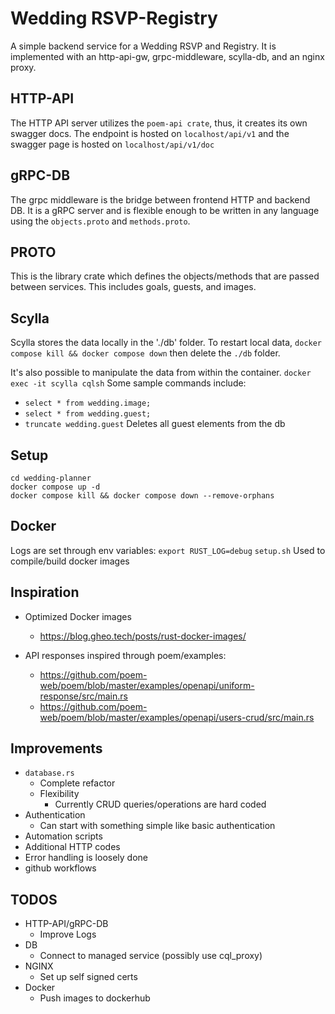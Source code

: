 # Wedding RSVP-Registry
A simple backend service for a Wedding RSVP and Registry. It is implemented with an http-api-gw, 
grpc-middleware, scylla-db, and an nginx proxy.

## HTTP-API
The HTTP API server utilizes the `poem-api crate`, thus, it creates its own swagger docs.
The endpoint is hosted on `localhost/api/v1` and the swagger page is hosted on `localhost/api/v1/doc`

## gRPC-DB
The grpc middleware is the bridge between frontend HTTP and backend DB. It is a gRPC server and is flexible
enough to be written in any language using the `objects.proto` and `methods.proto`.

## PROTO
This is the library crate which defines the objects/methods that are passed between services. This includes
goals, guests, and images.

## Scylla
Scylla stores the data locally in the './db' folder. To restart local data, `docker compose kill && docker compose down`
then delete the `./db` folder. 

It's also possible to manipulate the data from within the container. `docker exec -it scylla cqlsh`
Some sample commands include:
- `select * from wedding.image;`
- `select * from wedding.guest;`
- `truncate wedding.guest` Deletes all guest elements from the db

## Setup 
```
cd wedding-planner
docker compose up -d
docker compose kill && docker compose down --remove-orphans
```

## Docker
Logs are set through env variables: `export RUST_LOG=debug`
`setup.sh` Used to compile/build docker images

## Inspiration
- Optimized Docker images
    - https://blog.gheo.tech/posts/rust-docker-images/

- API responses inspired through poem/examples: 
    - https://github.com/poem-web/poem/blob/master/examples/openapi/uniform-response/src/main.rs
    - https://github.com/poem-web/poem/blob/master/examples/openapi/users-crud/src/main.rs

## Improvements
- `database.rs`
    - Complete refactor
    - Flexibility
        - Currently CRUD queries/operations are hard coded
- Authentication
    - Can start with something simple like basic authentication
- Automation scripts
- Additional HTTP codes
- Error handling is loosely done
- github workflows

## TODOS
- HTTP-API/gRPC-DB
    - Improve Logs
- DB
    - Connect to managed service (possibly use cql_proxy)
- NGINX
    - Set up self signed certs 
- Docker
    - Push images to dockerhub
